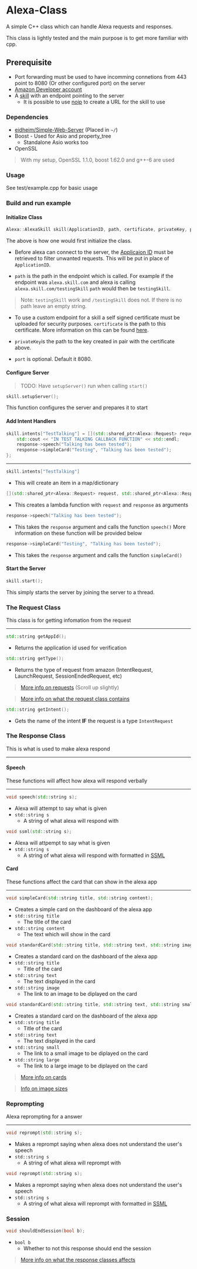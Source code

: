# Alexa-Class

A simple C++ class which can handle Alexa requests and responses.

This class is lightly tested and the main purpose is to get more familiar with cpp.

## Prerequisite

* Port forwarding must be used to have incomming connetions from 443 point to 8080 (Or other configured port) on the server
* [Amazon Developer account](https://developer.amazon.com/alexa)
* A [skill](https://developer.amazon.com/alexa/console/ask) with an endpoint pointing to the server
  * It is possible to use [noip](noip.com) to create a URL for the skill to use

### Dependencies

* [eidheim/Simple-Web-Server](https://github.com/eidheim/Simple-Web-Server) (Placed in `~/`)
* Boost - Used for Asio and property_tree
  * Standalone Asio works too
* OpenSSL

> With my setup, OpenSSL 1.1.0, boost 1.62.0 and g++-6 are used

### Usage 

See test/example.cpp for basic usage

### Build and run example

#### Initialize Class

```cpp
Alexa::AlexaSkill skill(ApplicationID, path, certificate, privateKey, port);
```
The above is how one would first initialize the class.

* Before alexa can connect to the server, the [Applicaion ID](https://developer.amazon.com/docs/custom-skills/handle-requests-sent-by-alexa.html?#get-the-application-id-for-a-skill) must be retrieved to filter unwanted requests.
This will be put in place of `ApplicationID`.

* `path` is the path in the endpoint which is called. For example if the endpoint was `alexa.skill.com` and alexa is calling `alexa.skill.com/testingSkill` `path` would then be `testingSkill`.
> Note: `testingSkill` work and `/testingSkill` does not. If there is no path leave an empty string.

* To use a custom endpoint for a skill a self signed certificate must be uploaded for security purposes. `certificate` is the path to this certificate. More information on this can be found [here](https://developer.amazon.com/docs/custom-skills/configure-web-service-self-signed-certificate.html).

* `privateKey`is the path to the key created in pair with the certificate above.

* `port` is optional. Default it 8080.

#### Configure Server

> TODO: Have `setupServer()` run when calling `start()`

```cpp
skill.setupServer();
```
This function configures the server and prepares it to start

#### Add Intent Handlers

```cpp
skill.intents["TestTalking"] = [](std::shared_ptr<Alexa::Request> request, std::shared_ptr<Alexa::Response> response) {
    std::cout << "IN TEST TALKING CALLBACK FUNCTION" << std::endl;
    response->speech("Talking has been tested");
    response->simpleCard("Testing", "Talking has been tested");
};
```

---

```cpp
skill.intents["TestTalking"]
```
* This will create an item in a map/dictionary


```cpp
[](std::shared_ptr<Alexa::Request> request, std::shared_ptr<Alexa::Response> response)
```
* This creates a lambda function with `request` and `response` as arguments


```cpp
response->speech("Talking has been tested");
```
* This takes the `response` argument and calls the function `speech()` More information on these function will be provided below


```cpp 
response->simpleCard("Testing", "Talking has been tested");
```
* This takes the `response` argument and calls the function `simpleCard()`


#### Start the Server

```cpp
skill.start();
```
This simply starts the server by joining the server to a thread.

### The Request Class

This class is for getting infomation from the request

---

```cpp
std::string getAppId();
```
* Returns the application id used for verification

```cpp
std::string getType();
```
* Returns the type of request from amazon (IntentRequest, LaunchRequest, SessionEndedRequest, etc)
> [More info on requests](https://developer.amazon.com/docs/custom-skills/request-and-response-json-reference.html#session-object) (Scroll up slightly)

> [More info on what the request class contains](https://developer.amazon.com/docs/custom-skills/request-and-response-json-reference.html#session-object)

```cpp
std::string getIntent();
```
* Gets the name of the intent **IF** the request is a type `IntentRequest`

### The Response Class

This is what is used to make alexa respond

---

#### Speech

These functions will affect how alexa will respond verbally

---

```cpp
void speech(std::string s);
```
* Alexa will attempt to say what is given
* `std::string s`
  * A string of what alexa will respond with

```cpp
void ssml(std::string s);
```
* Alexa will attpempt to say what is given
* `std::string s`
  * A string of what alexa will respond with formatted in [SSML](https://developer.amazon.com/docs/custom-skills/speech-synthesis-markup-language-ssml-reference.html) 

#### Card

These functions affect the card that can show in the alexa app

---

```cpp
void simpleCard(std::string title, std::string content);
```
* Creates a simple card on the dashboard of the alexa app
* `std::string title`
  * The title of the card
* `std::string content`
  * The text which will show in the card

```cpp
void standardCard(std::string title, std::string text, std::string image);
```
* Creates a standard card on the dashboard of the alexa app
* `std::string title`
  * Title of the card
* `std::string text`
  * The text displayed in the card
* `std::string image`
  * The link to an image to be diplayed on the card
  
```cpp
void standardCard(std::string title, std::string text, std::string small, std::string large);
```
* Creates a standard card on the dashboard of the alexa app
* `std::string title`
  * Title of the card
* `std::string text`
  * The text displayed in the card
* `std::string small`
  * The link to a small image to be diplayed on the card
* `std::string large`
  * The link to a large image to be diplayed on the card
  
> [More info on cards](https://developer.amazon.com/docs/custom-skills/include-a-card-in-your-skills-response.html#create-a-home-card-to-display-text-and-an-image)

> [Info on image sizes](https://developer.amazon.com/docs/custom-skills/include-a-card-in-your-skills-response.html#image_size)

### Reprompting

Alexa reprompting for a answer

---

```cpp
void reprompt(std::string s);
```
* Makes a reprompt saying when alexa does not understand the user's speech
* `std::string s`
  * A string of what alexa will reprompt with
  
```cpp
void reprompt(std::string s);
```
* Makes a reprompt saying when alexa does not understand the user's speech
* `std::string s`
  * A string of what alexa will reprompt with formatted in [SSML](https://developer.amazon.com/docs/custom-skills/speech-synthesis-markup-language-ssml-reference.html) 
  
### Session

```cpp
void shouldEndSession(bool b);
```
* `bool b`
  * Whether to not this response should end the session
  
> [More info on what the response classes affects](https://developer.amazon.com/docs/custom-skills/request-and-response-json-reference.html#response-object)

